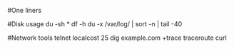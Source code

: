 #One liners

#Disk usage
du -sh *
df -h
du -x /var/log/ | sort -n | tail -40


#Network tools
telnet localcost 25
dig example.com +trace
traceroute
curl